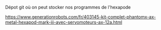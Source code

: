 Dépot git où on peut stocker nos programmes de l'hexapode

https://www.generationrobots.com/fr/403145-kit-complet-phantomx-ax-metal-hexapod-mark-iii-avec-servomoteurs-ax-12a.html
